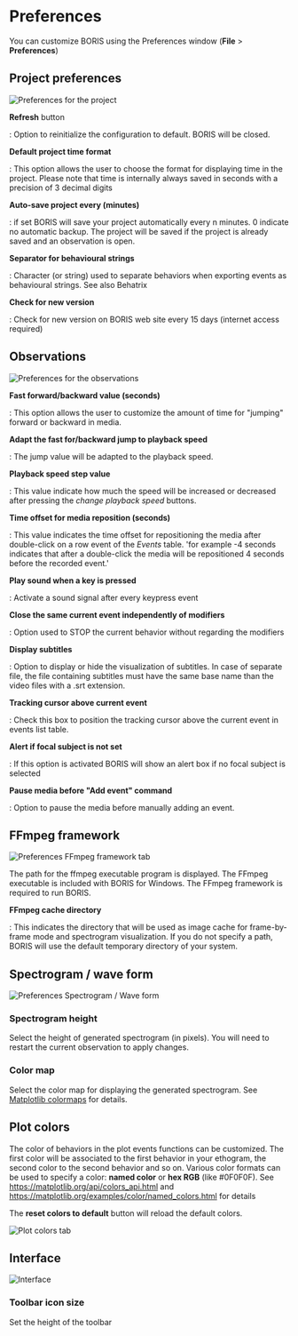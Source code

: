 
# Preferences

You can customize BORIS using the Preferences window (**File** \>
**Preferences**)




## Project preferences

![Preferences for the project](images/preferences_project.png)



**Refresh** button

:   Option to reinitialize the configuration to default. BORIS will be
    closed.

**Default project time format**

:   This option allows the user to choose the format for displaying time
    in the project. Please note that time is internally always saved in
    seconds with a precision of 3 decimal digits


**Auto-save project every (minutes)**

:   if set BORIS will save your project automatically every n minutes. 0
    indicate no automatic backup. The project will be saved if the
    project is already saved and an observation is open.

**Separator for behavioural strings**

:   Character (or string) used to separate behaviors when exporting
    events as behavioural strings. See also Behatrix


**Check for new version**

:   Check for new version on BORIS web site every 15 days (internet
    access required)



## Observations


![Preferences for the observations](images/preferences_observations.png)


**Fast forward/backward value (seconds)**

:   This option allows the user to customize the amount of time for "jumping" forward or backward in media.


**Adapt the fast for/backward jump to playback speed**

:   The jump value will be adapted to the playback speed.

**Playback speed step value**

:   This value indicate how much the speed will be increased or
    decreased after pressing the *change playback speed* buttons.



**Time offset for media reposition (seconds)**

:   This value indicates the time offset for repositioning the media
    after double-click on a row event of the *Events* table. 'for
    example -4 seconds indicates that after a double-click the media
    will be repositioned 4 seconds before the recorded event.'

**Play sound when a key is pressed**

:   Activate a sound signal after every keypress event



**Close the same current event independently of modifiers**

:   Option used to STOP the current behavior without regarding the
    modifiers



**Display subtitles**

:   Option to display or hide the visualization of subtitles. In case of
    separate file, the file containing subtitles must have the same base
    name than the video files with a .srt extension.




**Tracking cursor above current event**

:   Check this box to position the tracking cursor above the current
    event in events list table.


**Alert if focal subject is not set**

:   If this option is activated BORIS will show an alert box if no focal
    subject is selected


**Pause media before "Add event" command**

:   Option to pause the media before manually adding an event.





## FFmpeg framework

![Preferences FFmpeg framework tab](images/preferences_ffmpeg.png)

The path for the ffmpeg executable program is displayed. The FFmpeg
executable is included with BORIS for Windows.
The FFmpeg framework is required to run BORIS.



**FFmpeg cache directory**

:   This indicates the directory that will be used as image cache for
    frame-by-frame mode and spectrogram visualization. If you do not
    specify a path, BORIS will use the default temporary directory of
    your system.





## Spectrogram / wave form

![Preferences Spectrogram / Wave form](images/preferences_spectro.png)


### Spectrogram height

Select the height of generated spectrogram (in pixels). You will need to
restart the current observation to apply changes.


### Color map

Select the color map for displaying the generated spectrogram. See
[Matplotlib colormaps](http://matplotlib.org/users/colormaps.html) for
details.



## Plot colors 
The color of behaviors in the plot events functions can be customized.
The first color will be associated to the first behavior in your
ethogram, the second color to the second behavior and so on. Various
color formats can be used to specify a color: **named color** or **hex
RGB** (like \#0F0F0F). See <https://matplotlib.org/api/colors_api.html>
and <https://matplotlib.org/examples/color/named_colors.html> for
details

The **reset colors to default** button will reload the default colors.

![Plot colors tab](images/preferences_colors.png)




## Interface

![Interface](images/preferences_interface.png)


### Toolbar icon size

Set the height of the toolbar

